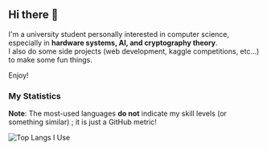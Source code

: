 ## Hi there 👋

I'm a university student personally interested in computer science, especially in **hardware systems, AI, and cryptography theory**.           
I also do some side projects (web development, kaggle competitions, etc...) to make some fun things.  

Enjoy!


### My Statistics
**Note**: The most-used languages **do not** indicate my skill levels (or something similar) ; it is just a GitHub metric!

![Top Langs I Use](https://github-readme-stats.vercel.app/api/top-langs/?username=Birmjune&langs_count=8&exclude_repo=login_lecture,express-ejs-skeleton)


<!--
### Statistics

![Top Langs I Use](https://github-readme-stats.vercel.app/api/top-langs/?username=Birmjune&layout=compact&langs_count=10&exclude_repo=login_lecture,express-ejs-skeleton)

![Github Stats](https://github-readme-stats.vercel.app/api?username=Birmjune&show_icons=true&theme=radical)

![Github Streak](https://github-readme-streak-stats.herokuapp.com?user=Birmjune&theme=vue-dark&hide_border=true&date_format=M%20j%5B%2C%20Y%5D)

**Birmjune/Birmjune** is a ✨ _special_ ✨ repository because its `README.md` (this file) appears on your GitHub profile.

Here are some ideas to get you started:

- 🔭 I’m currently working on ...
- 🌱 I’m currently learning ...
- 👯 I’m looking to collaborate on ...
- 🤔 I’m looking for help with ...
- 💬 Ask me about ...
- 📫 How to reach me: ...
- 😄 Pronouns: ...
- ⚡ Fun fact: ...
-->
